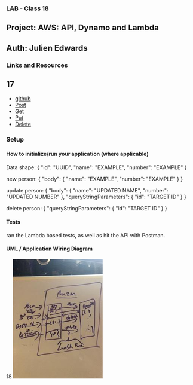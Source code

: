 ### LAB - Class 18

## Project: AWS: API, Dynamo and Lambda
## Auth: Julien Edwards

### Links and Resources


## 17

- [github](https://github.com/TrunkOfUkuleles/serverless-api)
- [Post](https://ixivlmvaj8.execute-api.us-west-2.amazonaws.com/people) 
- [Get](https://5pfubkj78e.execute-api.us-west-2.amazonaws.com/people) 
- [Put](https://54jy9c13d4.execute-api.us-west-2.amazonaws.com/people) 
- [Delete](https://pc915x9fw7.execute-api.us-west-2.amazonaws.com/people) 

### Setup

#### How to initialize/run your application (where applicable)
Data shape:
{   "id": "UUID",
    "name": "EXAMPLE",
    "number": "EXAMPLE"
}

new person:
{ "body": {
    "name": "EXAMPLE",
    "number": "EXAMPLE"
    }
}

update person:
{ "body": {
    "name": "UPDATED NAME",
    "number": "UPDATED NUMBER"
    },
    "queryStringParameters": {
        "id": "TARGET ID"
    }
}

delete person:
{
    "queryStringParameters": {
        "id": "TARGET ID"
    }
}

#### Tests
ran the Lambda based tests, as well as hit the API with Postman. 

#### UML / Application Wiring Diagram

18
![UML](./assets/UML.jpg)

